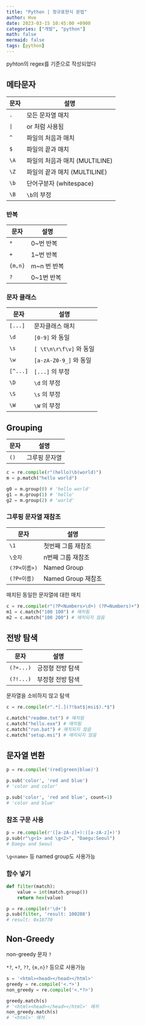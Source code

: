 ```yaml
---
title: "Python | 정규표현식 문법"
author: Hve
date: 2023-03-15 10:45:00 +0900
categories: ["개발", "python"]
math: false
mermaid: false
tags: [python]
---
```


pyhton의 regex를 기준으로 작성되었다

## 메타문자

|문자| 설명 |
| --- |------|
| `.` | 모든 문자열 매치 |
| `\|` | or 처럼 사용됨 |
| `^` | 파일의 처음과 매치 |
| `$` | 파일의 끝과 매치 |
| `\A` | 파일의 처음과 매치 (MULTILINE) |
| `\Z` | 파일의 끝과 매치 (MULTILINE) |
| `\b` | 단어구분자 (whitespace) |
| `\B` | `\b`의 부정 |

### 반복

| 문자 | 설명 |
| --- |------|
| `*` | 0~번 반복 |
| `+` | 1~번 반복 |
| `{m,n}` | m~n 번 반복 |
| `?` | 0~1번 반복 |

### 문자 클래스

|문자| 설명 |
| --- |------|
| `[...]` | 문자클래스 매치 |
| `\d` | `[0-9]` 와 동일 |
| `\s` | `[ \t\n\r\f\v]` 와 동일 |
| `\w` | `[a-zA-Z0-9_]` 와 동일 |
| `[^...]` | `[...]` 의 부정 |
| `\D` | `\d` 의 부정 |
| `\S` | `\s` 의 부정 |
| `\W` | `\W` 의 부정 |

## Grouping

|문자| 설명 |
|--- |------|
| `()` | 그루핑 문자열 |

```python
c = re.compile(r"(hello)\b(world)")
m = p.match("hello world")

g0 = m.group(0) # 'hello world'
g1 = m.group(1) # 'hello'
g2 = m.group(2) # 'world'
```

### 그루핑 문자열 재참조

|문자| 설명 |
|--- |------|
| `\1` | 첫번째 그룹 재참조 |
| `\숫자` | n번째 그룹 재참조 |
| `(?P<이름>)` | Named Group |
| `(?P=이름)` | Named Group 재참조 |

매치된 동일한 문자열에 대한 매치

```python
c = re.compile(r"(?P<Numbers>\d+) (?P=Numbers)+")
m1 = c.match("100 100") # 매치됨
m2 = c.match("100 200") # 매치되지 않음
```

## 전방 탐색

|문자| 설명 |
|--- |------|
| `(?=...)` | 긍정형 전방 탐색 |
| `(?!...)` | 부정형 전방 탐색 |

문자열을 소비하지 않고 탐색

```python
c = re.compile(r".*[.](?!bat$|msi$).*$")

c.match("readme.txt") # 매치됨
c.match("hello.exe") # 매치됨
c.match("run.bat") # 매치되지 않음
c.match("setup.msi") # 매치되지 않음
```

## 문자열 변환

```python
p = re.compile('(red|green|blue)')

p.sub('color', 'red and blue')
# 'color and color'

p.sub('color', 'red and blue', count=1)
# 'color and blue'
```

### 참조 구문 사용

```python
p = re.compile(r'([a-zA-z]+):([a-zA-z]+)')
p.sub(r"\g<1> and \g<2>", "Daegu:Seoul")
# Daegu and Seoul
```

`\g<name>` 등 named group도 사용가능

### 함수 넣기

```python
def filter(match):
    value = int(match.group())
    return hex(value)

p = re.compile(r'\d+')
p.sub(filter, 'result: 100208')
# result: 0x18770
```

## Non-Greedy

non-greedy 문자 `?`

`*?`, `+?`, `??`, `{m,n}?` 등으로 사용가능

```python
s = '<html><head></head></html>'
greedy = re.compile('<.*>')
non_greedy = re.compile('<.*?>')

greedy.match(s)
# '<html><head></head></html>' 매치
non_greedy.match(s)
# '<html>' 매치
```
